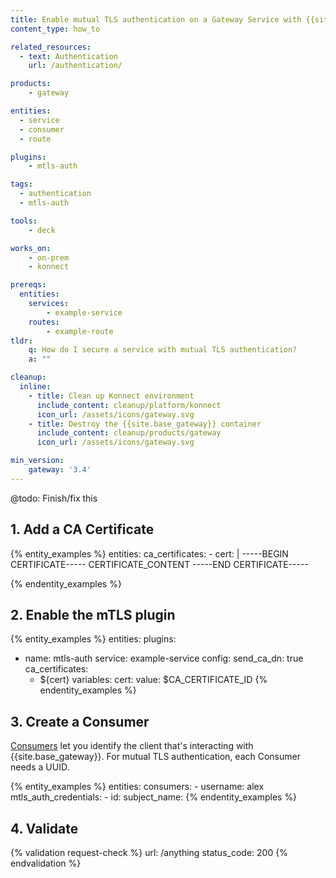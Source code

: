 ```yaml
---
title: Enable mutual TLS authentication on a Gateway Service with {{site.base_gateway}}
content_type: how_to

related_resources:
  - text: Authentication
    url: /authentication/

products:
    - gateway

entities: 
  - service
  - consumer
  - route

plugins:
    - mtls-auth

tags:
  - authentication
  - mtls-auth

tools:
    - deck

works_on:
    - on-prem
    - konnect

prereqs:
  entities:
    services:
        - example-service
    routes:
        - example-route
tldr:
    q: How do I secure a service with mutual TLS authentication?
    a: ""

cleanup:
  inline:
    - title: Clean up Konnect environment
      include_content: cleanup/platform/konnect
      icon_url: /assets/icons/gateway.svg
    - title: Destroy the {{site.base_gateway}} container
      include_content: cleanup/products/gateway
      icon_url: /assets/icons/gateway.svg

min_version:
    gateway: '3.4'
---
```


@todo: Finish/fix this

## 1. Add a CA Certificate
{% entity_examples %}
entities:
  ca_certificates:
    - cert: |
        -----BEGIN CERTIFICATE-----
        CERTIFICATE_CONTENT
        -----END CERTIFICATE-----

{% endentity_examples %}

## 2. Enable the mTLS plugin

{% entity_examples %}
entities:
  plugins:
  - name: mtls-auth
    service: example-service
    config:
      send_ca_dn: true
      ca_certificates:
      - ${cert}
variables:
  cert:
    value: $CA_CERTIFICATE_ID
{% endentity_examples %}

## 3. Create a Consumer

[Consumers](/gateway/entities/consumer/) let you identify the client that's interacting with {{site.base_gateway}}. For mutual TLS authentication, each Consumer needs a UUID.

{% entity_examples %}
entities:
  consumers:
    - username: alex
      mtls_auth_credentials:
        - id:
          subject_name:
{% endentity_examples %}

## 4. Validate

{% validation request-check %}
url: /anything
status_code: 200
{% endvalidation %}
